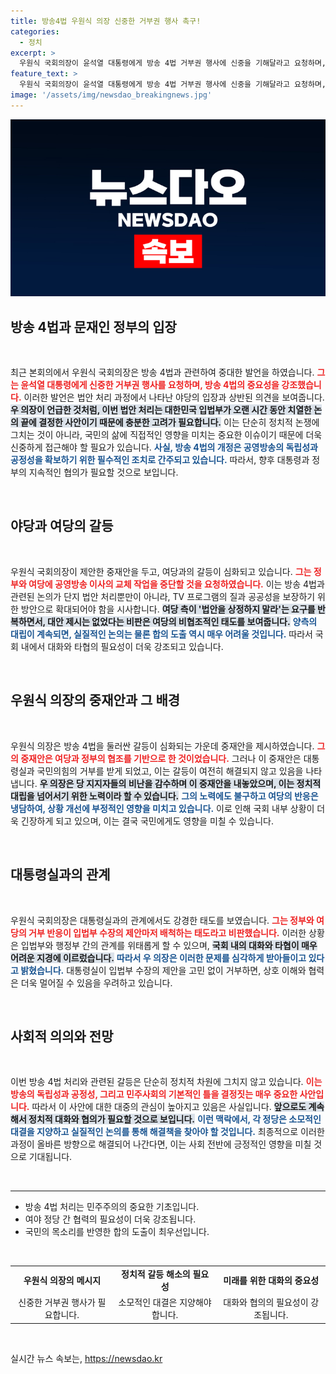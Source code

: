 ```yaml
---
title: 방송4법 우원식 의장 신중한 거부권 행사 촉구!
categories:
  - 정치
excerpt: >
  우원식 국회의장이 윤석열 대통령에게 방송 4법 거부권 행사에 신중을 기해달라고 요청하며, 국회 내 대화와 타협의 중요성을 강조했습니다. 대결의 논리가 앞선 여당에 깊은 우려를 표명한다며 갈등 해결의 필요성을 역설했습니다.
feature_text: >
  우원식 국회의장이 윤석열 대통령에게 방송 4법 거부권 행사에 신중을 기해달라고 요청하며, 국회 내 대화와 타협의 중요성을 강조했습니다. 대결의 논리가 앞선 여당에 깊은 우려를 표명한다며 갈등 해결의 필요성을 역설했습니다.
image: '/assets/img/newsdao_breakingnews.jpg'
---
```


<p><img src="/assets/img/newsdao_breakingnews.jpg" alt="firstkoreanews 속보" /></p>

<h2 data-ke-size="size26">방송 4법과 문재인 정부의 입장</h2>

<p data-ke-size="size16">&nbsp;</p>

<p data-ke-size="size16">최근 본회의에서 우원식 국회의장은 방송 4법과 관련하여 중대한 발언을 하였습니다. <b><span style="color: #ee2323;">그는 윤석열 대통령에게 신중한 거부권 행사를 요청하며, 방송 4법의 중요성을 강조했습니다.</span></b> 이러한 발언은 법안 처리 과정에서 나타난 야당의 입장과 상반된 의견을 보여줍니다. <b><span style="background-color: #21538527;">우 의장이 언급한 것처럼, 이번 법안 처리는 대한민국 입법부가 오랜 시간 동안 치열한 논의 끝에 결정한 사안이기 때문에 충분한 고려가 필요합니다.</span></b> 이는 단순히 정치적 논쟁에 그치는 것이 아니라, 국민의 삶에 직접적인 영향을 미치는 중요한 이슈이기 때문에 더욱 신중하게 접근해야 할 필요가 있습니다. <b><span style="color: #1a5490;">사실, 방송 4법의 개정은 공영방송의 독립성과 공정성을 확보하기 위한 필수적인 조치로 간주되고 있습니다.</span></b> 따라서, 향후 대통령과 정부의 지속적인 협의가 필요할 것으로 보입니다.</p>

<p data-ke-size="size16">&nbsp;</p>

<h2 data-ke-size="size26">야당과 여당의 갈등</h2>

<p data-ke-size="size16">&nbsp;</p>

<p data-ke-size="size16">우원식 국회의장이 제안한 중재안을 두고, 여당과의 갈등이 심화되고 있습니다. <b><span style="color: #ee2323;">그는 정부와 여당에 공영방송 이사의 교체 작업을 중단할 것을 요청하였습니다.</span></b> 이는 방송 4법과 관련된 논의가 단지 법안 처리뿐만이 아니라, TV 프로그램의 질과 공공성을 보장하기 위한 방안으로 확대되어야 함을 시사합니다. <b><span style="background-color: #21538527;">여당 측이 '법안을 상정하지 말라'는 요구를 반복하면서, 대안 제시는 없었다는 비판은 여당의 비협조적인 태도를 보여줍니다.</span></b> <b><span style="color: #1a5490;">양측의 대립이 계속되면, 실질적인 논의는 물론 합의 도출 역시 매우 어려울 것입니다.</span></b> 따라서 국회 내에서 대화와 타협의 필요성이 더욱 강조되고 있습니다.</p>

<p data-ke-size="size16">&nbsp;</p>

<h2 data-ke-size="size26">우원식 의장의 중재안과 그 배경</h2>

<p data-ke-size="size16">&nbsp;</p>

<p data-ke-size="size16">우원식 의장은 방송 4법을 둘러싼 갈등이 심화되는 가운데 중재안을 제시하였습니다. <b><span style="color: #ee2323;">그의 중재안은 여당과 정부의 협조를 기반으로 한 것이었습니다.</span></b> 그러나 이 중재안은 대통령실과 국민의힘의 거부를 받게 되었고, 이는 갈등이 여전히 해결되지 않고 있음을 나타냅니다. <b><span style="background-color: #21538527;">우 의장은 당 지지자들의 비난을 감수하며 이 중재안을 내놓았으며, 이는 정치적 대립을 넘어서기 위한 노력이라 할 수 있습니다.</span></b> <b><span style="color: #1a5490;">그의 노력에도 불구하고 여당의 반응은 냉담하여, 상황 개선에 부정적인 영향을 미치고 있습니다.</span></b> 이로 인해 국회 내부 상황이 더욱 긴장하게 되고 있으며, 이는 결국 국민에게도 영향을 미칠 수 있습니다.</p>

<p data-ke-size="size16">&nbsp;</p>

<h2 data-ke-size="size26">대통령실과의 관계</h2>

<p data-ke-size="size16">&nbsp;</p>

<p data-ke-size="size16">우원식 국회의장은 대통령실과의 관계에서도 강경한 태도를 보였습니다. <b><span style="color: #ee2323;">그는 정부와 여당의 거부 반응이 입법부 수장의 제안마저 배척하는 태도라고 비판했습니다.</span></b> 이러한 상황은 입법부와 행정부 간의 관계를 위태롭게 할 수 있으며, <b><span style="background-color: #21538527;">국회 내의 대화와 타협이 매우 어려운 지경에 이르렀습니다.</span></b> <b><span style="color: #1a5490;">따라서 우 의장은 이러한 문제를 심각하게 받아들이고 있다고 밝혔습니다.</span></b> 대통령실이 입법부 수장의 제안을 고민 없이 거부하면, 상호 이해와 협력은 더욱 멀어질 수 있음을 우려하고 있습니다.</p>

<p data-ke-size="size16">&nbsp;</p>

<h2 data-ke-size="size26">사회적 의의와 전망</h2>

<p data-ke-size="size16">&nbsp;</p>

<p data-ke-size="size16">이번 방송 4법 처리와 관련된 갈등은 단순히 정치적 차원에 그치지 않고 있습니다. <b><span style="color: #ee2323;">이는 방송의 독립성과 공정성, 그리고 민주사회의 기본적인 틀을 결정짓는 매우 중요한 사안입니다.</span></b> 따라서 이 사안에 대한 대중의 관심이 높아지고 있음은 사실입니다. <b><span style="background-color: #21538527;">앞으로도 계속해서 정치적 대화와 협의가 필요할 것으로 보입니다.</span></b> <b><span style="color: #1a5490;">이런 맥락에서, 각 정당은 소모적인 대결을 지양하고 실질적인 논의를 통해 해결책을 찾아야 할 것입니다.</span></b> 최종적으로 이러한 과정이 올바른 방향으로 해결되어 나간다면, 이는 사회 전반에 긍정적인 영향을 미칠 것으로 기대됩니다.</p>

<p data-ke-size="size16">&nbsp;</p>

<hr>

<ul>
<li>방송 4법 처리는 민주주의의 중요한 기초입니다.</li>
<li>여야 정당 간 협력의 필요성이 더욱 강조됩니다.</li>
<li>국민의 목소리를 반영한 합의 도출이 최우선입니다.</li>
</ul>

<p data-ke-size="size16">&nbsp;</p> 

<table>
<tr>
<td style="text-align: center; height: 17px;"><b>우원식 의장의 메시지</b></td>
<td style="text-align: center; height: 17px;"><b>정치적 갈등 해소의 필요성</b></td>
<td style="text-align: center; height: 17px;"><b>미래를 위한 대화의 중요성</b></td>
</tr>
<tr>
<td style="text-align: center; height: 17px;">신중한 거부권 행사가 필요합니다.</td>
<td style="text-align: center; height: 17px;">소모적인 대결은 지양해야 합니다.</td>
<td style="text-align: center; height: 17px;">대화와 협의의 필요성이 강조됩니다.</td>
</tr>
</table>

<p data-ke-size="size16">&nbsp;</p>
실시간 뉴스 속보는, <a href="https://newsdao.kr" rel="dofollow">https://newsdao.kr</a>



